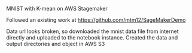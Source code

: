 MNIST with K-mean on AWS Stagemaker

Followed an existing work at 
  https://github.com/mtm12/SageMakerDemo

Data url looks broken, so downloaded the mnist data file from internet directly and uploaded to the notebook instance.
Created the data and output directories and object in AWS S3
